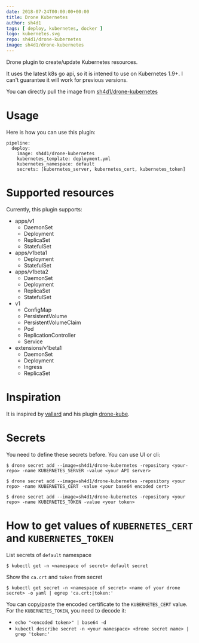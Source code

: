 ```yaml
---
date: 2018-07-24T00:00:00+00:00
title: Drone Kubernetes
author: sh4d1
tags: [ deploy, kubernetes, docker ]
logo: kubernetes.svg
repo: sh4d1/drone-kubernetes
image: sh4d1/drone-kubernetes
---
```


Drone plugin to create/update Kubernetes resources.

It uses the latest k8s go api, so it is intened to use on Kubernetes 1.9+. I can't guarantee it will work for previous versions.

You can directly pull the image from [sh4d1/drone-kubernetes](https://hub.docker.com/r/sh4d1/drone-kubernetes/)

# Usage

Here is how you can use this plugin:

```
pipeline:
  deploy:
    image: sh4d1/drone-kubernetes
    kubernetes_template: deployment.yml
    kubernetes_namespace: default
    secrets: [kubernetes_server, kubernetes_cert, kubernetes_token]
```

# Supported resources

Currently, this plugin supports:

- apps/v1
  - DaemonSet
  - Deployment
  - ReplicaSet
  - StatefulSet
- apps/v1beta1
  - Deployment
  - StatefulSet
- apps/v1beta2
  - DaemonSet
  - Deployment
  - ReplicaSet
  - StatefulSet
- v1
  - ConfigMap
  - PersistentVolume
  - PersistentVolumeClaim
  - Pod
  - ReplicationController
  - Service
- extensions/v1beta1
  - DaemonSet
  - Deployment
  - Ingress
  - ReplicaSet

# Inspiration

It is inspired by [vallard](https://github.com/vallard) and his plugin [drone-kube](https://github.com/vallard/drone-kube).

# Secrets

You need to define these secrets before. You can use UI or cli:

```
$ drone secret add --image=sh4d1/drone-kubernetes -repository <your-repo> -name KUBERNETES_SERVER -value <your API server>
```

```
$ drone secret add --image=sh4d1/drone-kubernetes -repository <your repo> -name KUBERNETES_CERT -value <your base64 encoded cert>
```

```
$ drone secret add --image=sh4d1/drone-kubernetes -repository <your repo> -name KUBERNETES_TOKEN -value <your token>
```

# How to get values of `KUBERNETES_CERT` and `KUBERNETES_TOKEN`

List secrets of `default` namespace

```
$ kubectl get -n <namespace of secret> default secret
```

Show the `ca.crt` and `token` from secret

```
$ kubectl get secret -n <namespace of secret> <name of your drone secret> -o yaml | egrep 'ca.crt:|token:'
```

You can copy/paste the encoded certificate to the `KUBERNETES_CERT` value.
For the `KUBERNETES_TOKEN`, you need to decode it:

- `echo "<encoded token>" | base64 -d`
- `kubectl describe secret -n <your namespace> <drone secret name> | grep 'token:'`
